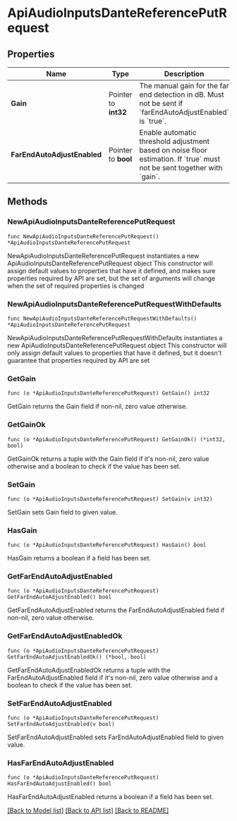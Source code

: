 # ApiAudioInputsDanteReferencePutRequest

## Properties

Name | Type | Description | Notes
------------ | ------------- | ------------- | -------------
**Gain** | Pointer to **int32** | The manual gain for the far end detection in dB. Must not be sent if &#x60;farEndAutoAdjustEnabled&#x60; is &#x60;true&#x60;. | [optional] 
**FarEndAutoAdjustEnabled** | Pointer to **bool** | Enable automatic threshold adjustment based on noise floor estimation. If &#x60;true&#x60; must not be sent together with &#x60;gain&#x60;. | [optional] 

## Methods

### NewApiAudioInputsDanteReferencePutRequest

`func NewApiAudioInputsDanteReferencePutRequest() *ApiAudioInputsDanteReferencePutRequest`

NewApiAudioInputsDanteReferencePutRequest instantiates a new ApiAudioInputsDanteReferencePutRequest object
This constructor will assign default values to properties that have it defined,
and makes sure properties required by API are set, but the set of arguments
will change when the set of required properties is changed

### NewApiAudioInputsDanteReferencePutRequestWithDefaults

`func NewApiAudioInputsDanteReferencePutRequestWithDefaults() *ApiAudioInputsDanteReferencePutRequest`

NewApiAudioInputsDanteReferencePutRequestWithDefaults instantiates a new ApiAudioInputsDanteReferencePutRequest object
This constructor will only assign default values to properties that have it defined,
but it doesn't guarantee that properties required by API are set

### GetGain

`func (o *ApiAudioInputsDanteReferencePutRequest) GetGain() int32`

GetGain returns the Gain field if non-nil, zero value otherwise.

### GetGainOk

`func (o *ApiAudioInputsDanteReferencePutRequest) GetGainOk() (*int32, bool)`

GetGainOk returns a tuple with the Gain field if it's non-nil, zero value otherwise
and a boolean to check if the value has been set.

### SetGain

`func (o *ApiAudioInputsDanteReferencePutRequest) SetGain(v int32)`

SetGain sets Gain field to given value.

### HasGain

`func (o *ApiAudioInputsDanteReferencePutRequest) HasGain() bool`

HasGain returns a boolean if a field has been set.

### GetFarEndAutoAdjustEnabled

`func (o *ApiAudioInputsDanteReferencePutRequest) GetFarEndAutoAdjustEnabled() bool`

GetFarEndAutoAdjustEnabled returns the FarEndAutoAdjustEnabled field if non-nil, zero value otherwise.

### GetFarEndAutoAdjustEnabledOk

`func (o *ApiAudioInputsDanteReferencePutRequest) GetFarEndAutoAdjustEnabledOk() (*bool, bool)`

GetFarEndAutoAdjustEnabledOk returns a tuple with the FarEndAutoAdjustEnabled field if it's non-nil, zero value otherwise
and a boolean to check if the value has been set.

### SetFarEndAutoAdjustEnabled

`func (o *ApiAudioInputsDanteReferencePutRequest) SetFarEndAutoAdjustEnabled(v bool)`

SetFarEndAutoAdjustEnabled sets FarEndAutoAdjustEnabled field to given value.

### HasFarEndAutoAdjustEnabled

`func (o *ApiAudioInputsDanteReferencePutRequest) HasFarEndAutoAdjustEnabled() bool`

HasFarEndAutoAdjustEnabled returns a boolean if a field has been set.


[[Back to Model list]](../README.md#documentation-for-models) [[Back to API list]](../README.md#documentation-for-api-endpoints) [[Back to README]](../README.md)


